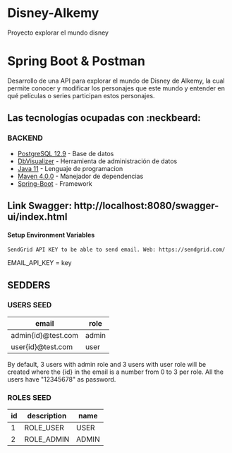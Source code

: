 # Disney-Alkemy
Proyecto explorar el mundo disney

# Spring Boot & Postman

Desarrollo de una API para explorar el mundo de Disney de Alkemy, la cual permite conocer y modificar los personajes que este mundo y entender en qué películas o series participan estos personajes.

## Las tecnologías ocupadas con :neckbeard:

### BACKEND

- [PostgreSQL 12.9](https://www.postgresql.org/download/) - Base de datos
- [DbVisualizer](https://www.dbvis.com/) - Herramienta de administración de datos 
- [Java 11](https://www.oracle.com/ar/java/technologies/javase/jdk11-archive-downloads.html) - Lenguaje de programacion
- [Maven 4.0.0](https://maven.apache.org/index.html) - Manejador de dependencias
- [Spring-Boot](https://spring.io/projects/spring-boot) - Framework

## Link Swagger: http://localhost:8080/swagger-ui/index.html

#### Setup Environment Variables

    SendGrid API KEY to be able to send email. Web: https://sendgrid.com/

EMAIL_API_KEY = key

## SEDDERS

### USERS SEED

| email              | role  |  
|--------------------|-------|
| admin{id}@test.com | admin | 
| user{id}@test.com  | user  | 

By default, 3 users with admin role and 3 users with user role will be created where the {id} in
the email is a number from 0 to 3 per role. All the users have "12345678" as password.

### ROLES SEED

| id |  description |  name   |
|----|--------------|---------| 
| 1  |  ROLE_USER   |  USER   |
| 2  |  ROLE_ADMIN  |  ADMIN  | 

